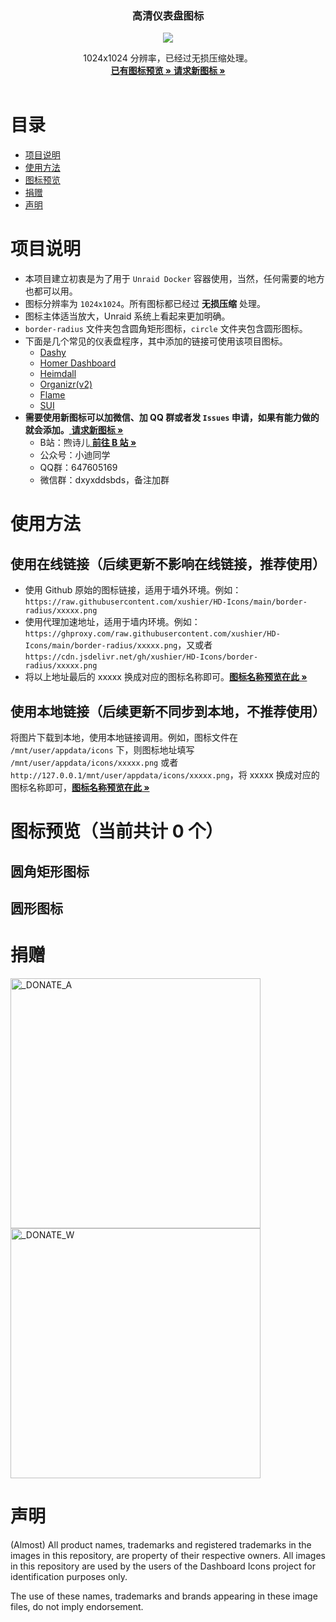 <p align="center">
  <h3 align = "center" > 高清仪表盘图标 </h3>
  <p align="center">
    <a href="https://www.jsdelivr.com/package/gh/xushier/HD-Icons">
      <img src="https://data.jsdelivr.com/v1/package/gh/xushier/HD-Icons/badge?style=rounded"/>
    </a>
  </p>

  <p align="center">
      1024x1024 分辨率，已经过无损压缩处理。
 <br/>
    <a href="#圆角矩形图标"> <strong > 已有图标预览 »</strong> </a>
    <a href="https://github.com/xushier/HD-Icons/issues/new/choose"> <strong > 请求新图标 »</strong> </a>
 <br/>
 <br/>
</p>

# 目录
- [项目说明](#项目说明)
- [使用方法](#使用方法)
- [图标预览](#圆角矩形图标)
- [捐赠](#捐赠)
- [声明](#声明)

<!-- GETTING STARTED -->
# 项目说明

- 本项目建立初衷是为了用于 `Unraid Docker` 容器使用，当然，任何需要的地方也都可以用。
- 图标分辨率为 `1024x1024`。所有图标都已经过 **无损压缩** 处理。
- 图标主体适当放大，Unraid 系统上看起来更加明确。
- `border-radius` 文件夹包含圆角矩形图标，`circle` 文件夹包含圆形图标。
- 下面是几个常见的仪表盘程序，其中添加的链接可使用该项目图标。
  - [Dashy](https://github.com/Lissy93/dashy)
  - [Homer Dashboard](https://github.com/bastienwirtz/homer)
  - [Heimdall](https://github.com/linuxserver/Heimdall)
  - [Organizr(v2)](https://github.com/causefx/Organizr)
  - [Flame](https://github.com/pawelmalak/flame)
  - [SUI](https://github.com/jeroenpardon/sui)
- **需要使用新图标可以加微信、加 QQ 群或者发 `Issues` 申请，如果有能力做的就会添加。**<a href="https://github.com/xushier/HD-Icons/issues/new/choose"> <strong > 请求新图标 »</strong></a>
  - B站：煦诗儿<a href="https://space.bilibili.com/32313260"> <strong >前往 B 站 »</strong></a>
  - 公众号：小迪同学
  - QQ群：647605169
  - 微信群：dxyxddsbds，备注加群

# 使用方法

## 使用在线链接（后续更新不影响在线链接，推荐使用）
- 使用 Github 原始的图标链接，适用于墙外环境。例如：`https://raw.githubusercontent.com/xushier/HD-Icons/main/border-radius/xxxxx.png`
- 使用代理加速地址，适用于墙内环境。例如：`https://ghproxy.com/raw.githubusercontent.com/xushier/HD-Icons/main/border-radius/xxxxx.png`，又或者`https://cdn.jsdelivr.net/gh/xushier/HD-Icons/border-radius/xxxxx.png`
- 将以上地址最后的 xxxxx 换成对应的图标名称即可。<a href="#圆角矩形图标"><strong>图标名称预览在此 »</strong></a>
## 使用本地链接（后续更新不同步到本地，不推荐使用）
将图片下载到本地，使用本地链接调用。例如，图标文件在 `/mnt/user/appdata/icons` 下，则图标地址填写 `/mnt/user/appdata/icons/xxxxx.png` 或者 `http://127.0.0.1/mnt/user/appdata/icons/xxxxx.png`，将 xxxxx 换成对应的图标名称即可，<a href="#圆角矩形图标"><strong>图标名称预览在此 »</strong></a>

# 图标预览（当前共计 0 个）

## 圆角矩形图标
<!-- START BORDER-RADIUS ICONS -->

<!-- END BORDER-RADIUS ICONS -->

## 圆形图标
<!-- START CIRCLE ICONS -->

<!-- END CIRCLE ICONS -->

<!-- LEGAL -->

# 捐赠

<img src="https://github.com/xushier/HD-Icons/blob/main/_DONATE_A.jpg?raw=true" alt="_DONATE_A" width="400"><img src="https://github.com/xushier/HD-Icons/blob/main/_DONATE_W.jpg?raw=true" alt="_DONATE_W" width="400">

# 声明
(Almost) All product names, trademarks and registered trademarks in the images in this repository, are property of their respective owners. All images in this repository are used by the users of the Dashboard Icons project for identification purposes only.

The use of these names, trademarks and brands appearing in these image files, do not imply endorsement.


